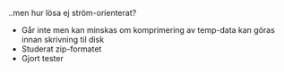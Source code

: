 ..men hur lösa ej ström-orienterat?

- Går inte men kan minskas om komprimering av temp-data kan göras innan skrivning til disk
- Studerat zip-formatet
- Gjort tester
